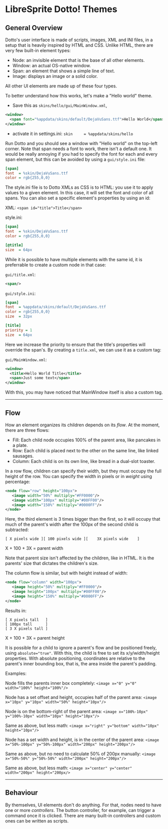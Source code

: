 # LibreSprite Dotto! Themes

## General Overview

Dotto's user interface is made of scripts, images, XML and INI files, in a setup that is heavily
inspired by HTML and CSS. Unlike HTML, there are very few built-in element types:

* Node: an invisible element that is the base of all other elements.
* Window: an actual OS-native window.
* Span: an element that shows a simple line of text.
* Image: displays an image or a solid color.

All other UI elements are made up of these four types. 

To better understand how this works, let's make a "Hello world" theme.

- Save this as `skins/hello/gui/MainWindow.xml`, 

```xml
<window>
  <span font="%appdata/skins/default/DejaVuSans.ttf">Hello World</span>
</window>
```

- activate it in settings.ini:
`skin     = %appdata/skins/hello`

Run Dotto and you should see a window with "Hello world" on the top-left corner.
Note that span needs a font to work, there isn't a default one. It would be really
annoying if you had to specify the font for each and every span element, but this
can be avoided by using a `gui/style.ini` file:

```ini
[span]
font  = %skin/DejaVuSans.ttf
color = rgb{255,0,0}
```

The style.ini file is to Dotto XMLs as CSS is to HTML: you use it to apply
values to a given element. In this case, it will set the font and color of
all spans. You can also set a specific element's properties by using an id:

XML:
`<span id="title">Title</span>`

style.ini:

```ini
[span]
font  = %skin/DejaVuSans.ttf
color = rgb{255,0,0}

[@title]
size  = 64px
```

While it is possible to have multiple elements with the same id, it is
preferrable to create a custom node in that case:

`gui/title.xml`:

```xml
<span/>
```

`gui/style.ini`:

```ini
[span]
font  = %appdata/skins/default/DejaVuSans.ttf
color = rgb{255,0,0}
size  = 32px

[title]
priority = 1
size  = 64px
```

Here we increase the priority to ensure that the title's properties will 
override the span's.
By creating a `title.xml`, we can use it as a custom tag:

`gui/MainWindow.xml`:

```xml
<window>
  <title>Hello World Title</title>
  <span>Just some text</span>
</window>
```

With this, you may have noticed that MainWindow itself is also a custom tag.

---

## Flow

How an element organizes its children depends on its *flow*.
At the moment, there are three flows:
- Fill: Each child node occupies 100% of the parent area, like pancakes in a plate.
- Row: Each child is placed next to the other on the same line, like linked sausages.
- Column: Each child is on its own line, like bread in a dual-slot toaster.

In a row flow, children can specify their width, but they must occupy the full height
of the row. You can specify the width in pixels or in *weight* using percentage:

```xml
<node flow="row" height="100px">
   <image width="50%" multiply="#FF0000"/>
   <image width="100px" multiply="#00FF00"/>
   <image width="150%" multiply="#0000FF"/>
</node>
```

Here, the third element is 3 times bigger than the first, so it will occupy that
much of the parent's width after the 100px of the second child is subtracted:

`[ X pixels wide ][ 100 pixels wide ][    3X pixels wide    ]`

X + 100 + 3X = parent width

Note that parent size isn't affected by the children, like in HTML.
It is the parents' size that dictates the children's size.

The column flow is similar, but with height instead of width:

```xml
<node flow="column" width="100px">
   <image height="50%" multiply="#FF0000"/>
   <image height="100px" multiply="#00FF00"/>
   <image height="150%" multiply="#0000FF"/>
</node>
```

Results in:

```
[ X pixels tall   ]
[ 100px tall      ]
[ 3 X pixels tall ]
```

X + 100 + 3X = parent height

It is possible for a child to ignore a parent's flow and be positioned freely, 
using `absolute="true"`. With this, the child is free to set its x/y/width/height properties.
With absolute positioning, coordinates are relative to the parent's inner bounding box, 
that is, the area inside the parent's padding.

Examples:

Node fills the parents inner box completely:
`<image x="0" y="0" width="100%" height="100%"/>`

Node has a set offset and height, occupies half of the parent area:
`<image x="10px" y="10px" width="50%" height="10px"/>`

Node is on the bottom-right of the parent area:
`<image x="100%-10px" y="100%-10px" width="10px" height="10px"/>`

Same as above, but less math:
`<image x="right" y="bottom" width="10px" height="10px"/>`

Node has a set width and height, is in the center of the parent area:
`<image x="50%-100px" y="50%-100px" width="200px" height="200px"/>`

Same as above, but no need to calculate 50% of 200px manually:
`<image x="50%-50%" y="50%-50%" width="200px" height="200px"/>`

Same as above, but less math:
`<image x="center" y="center" width="200px" height="200px/>`

---

## Behaviour

By themselves, UI elements don't do anything. For that, nodes need to 
have one or more *controllers*. The button controller, for example, can
trigger a command once it is clicked. There are many built-in controllers
and custom ones can be written as scripts.



